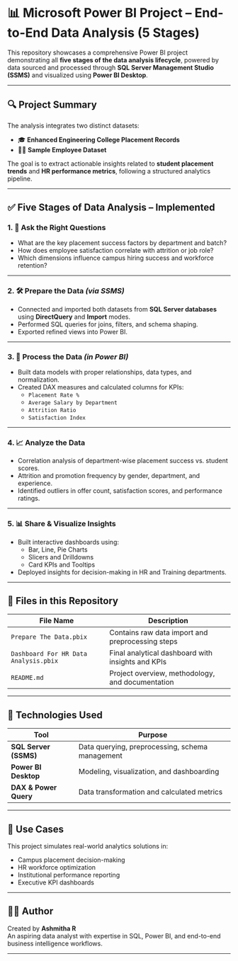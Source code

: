 # 📊 Microsoft Power BI Project – End-to-End Data Analysis (5 Stages)

This repository showcases a comprehensive Power BI project demonstrating all **five stages of the data analysis lifecycle**, powered by data sourced and processed through **SQL Server Management Studio (SSMS)** and visualized using **Power BI Desktop**.

---

## 🔍 Project Summary

The analysis integrates two distinct datasets:
- 🎓 **Enhanced Engineering College Placement Records**  
- 🧑‍💼 **Sample Employee Dataset**

The goal is to extract actionable insights related to **student placement trends** and **HR performance metrics**, following a structured analytics pipeline.

---

## ✅ Five Stages of Data Analysis – Implemented

### 1. 🧠 Ask the Right Questions
- What are the key placement success factors by department and batch?
- How does employee satisfaction correlate with attrition or job role?
- Which dimensions influence campus hiring success and workforce retention?

---

### 2. 🛠️ Prepare the Data *(via SSMS)*
- Connected and imported both datasets from **SQL Server databases** using **DirectQuery** and **Import** modes.
- Performed SQL queries for joins, filters, and schema shaping.
- Exported refined views into Power BI.

---

### 3. 🧮 Process the Data *(in Power BI)*
- Built data models with proper relationships, data types, and normalization.
- Created DAX measures and calculated columns for KPIs:
  - `Placement Rate %`
  - `Average Salary by Department`
  - `Attrition Ratio`
  - `Satisfaction Index`

---

### 4. 📈 Analyze the Data
- Correlation analysis of department-wise placement success vs. student scores.
- Attrition and promotion frequency by gender, department, and experience.
- Identified outliers in offer count, satisfaction scores, and performance ratings.

---

### 5. 📊 Share & Visualize Insights
- Built interactive dashboards using:
  - Bar, Line, Pie Charts
  - Slicers and Drilldowns
  - Card KPIs and Tooltips
- Deployed insights for decision-making in HR and Training departments.

---

## 💾 Files in this Repository

| File Name                            | Description                                             |
|-------------------------------------|---------------------------------------------------------|
| `Prepare The Data.pbix`             | Contains raw data import and preprocessing steps        |
| `Dashboard For HR Data Analysis.pbix` | Final analytical dashboard with insights and KPIs     |
| `README.md`                         | Project overview, methodology, and documentation        |

---

## 🧰 Technologies Used

| Tool                     | Purpose                                          |
|--------------------------|--------------------------------------------------|
| **SQL Server (SSMS)**    | Data querying, preprocessing, schema management |
| **Power BI Desktop**     | Modeling, visualization, and dashboarding       |
| **DAX & Power Query**    | Data transformation and calculated metrics       |

---

## 📌 Use Cases

This project simulates real-world analytics solutions in:
- Campus placement decision-making
- HR workforce optimization
- Institutional performance reporting
- Executive KPI dashboards

---

## 👩‍💻 Author

Created by **Ashmitha R**  
An aspiring data analyst with expertise in SQL, Power BI, and end-to-end business intelligence workflows.

---

